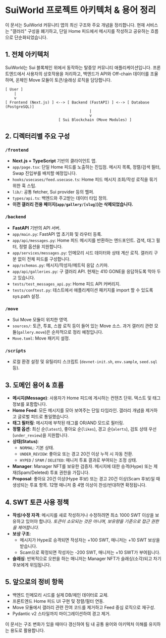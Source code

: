# SuiWorld 프로젝트 아키텍처 & 용어 정리

이 문서는 SuiWorld 커뮤니티 앱의 최신 구조와 주요 개념을 정리합니다. 현재 서비스는 "갤러리" 구성을 폐기하고, 단일 Home 피드에서 메시지를 작성하고 공유하는 흐름으로 단순화되었습니다.

## 1. 전체 아키텍처

SuiWorld는 Sui 블록체인 위에서 동작하는 탈중앙 커뮤니티 애플리케이션입니다. 프론트엔드에서 사용자의 상호작용을 처리하고, 백엔드가 API와 Off-chain 데이터를 조율하며, 온체인 Move 모듈이 토큰/슬래싱 로직을 담당합니다.

```
[ User ]
    |
    v
[ Frontend (Next.js) ] <--> [ Backend (FastAPI) ] <--> [ Database (PostgreSQL)]
                                      |
                                      v
                        [ Sui Blockchain (Move Modules) ]
```

## 2. 디렉터리별 주요 구성

### `/frontend`
- **Next.js + TypeScript** 기반의 클라이언트 앱.
- `app/page.tsx`: 단일 Home 피드를 노출하는 진입점. 메시지 목록, 정렬/검색 필터, Swap 진입부를 배치할 예정입니다.
- `hooks/usecases/feed.usecase.ts`: Home 피드 메시지 조회/작성 로직을 묶기 위한 훅 스텁.
- `lib/`: 공통 fetcher, Sui provider 등의 헬퍼.
- `types/api.ts`: 백엔드와 주고받는 데이터 타입 정의.
- **이전 갤러리 전용 페이지(`app/gallery/[slug]`)는 삭제되었습니다.**

### `/backend`
- **FastAPI** 기반의 API 서버.
- `app/main.py`: FastAPI 앱 초기화 및 라우터 등록.
- `app/api/messages.py`: Home 피드 메시지를 반환하는 엔드포인트. 검색, 태그 필터, 정렬 옵션을 지원합니다.
- `app/services/messages.py`: 인메모리 시드 데이터와 상태 계산 로직. 갤러리 구분 없이 전체 피드를 구성합니다.
- `app/schemas.py`: 메시지/작성자/메트릭 응답 스키마.
- `app/api/galleries.py`: 구 갤러리 API. 현재는 410 GONE을 응답하도록 막아 두고 있습니다.
- `tests/test_messages_api.py`: Home 피드 API 커버리지.
- `tests/conftest.py`: 테스트에서 애플리케이션 패키지를 import 할 수 있도록 sys.path 설정.

### `/move`
- Sui Move 모듈이 위치한 영역.
- `sources/`: 토큰, 투표, 스왑 로직 등이 들어 있는 Move 소스. 과거 갤러리 관련 모듈(`gallery.move`)은 순차적으로 정리 예정입니다.
- `Move.toml`: Move 패키지 설정.

### `/scripts`
- 로컬 환경 설정 및 유틸리티 스크립트 (`devnet-init.sh`, `env.sample`, `seed.sql` 등).

## 3. 도메인 용어 & 흐름

- **메시지(Message)**: 사용자가 Home 피드에 게시하는 컨텐츠 단위. 텍스트 및 태그 정보를 포함합니다.
- **Home Feed**: 모든 메시지를 모아 보여주는 단일 타임라인. 갤러리 개념을 제거하고 글로벌 피드로 통일했습니다.
- **태그 필터링**: 메시지에 부착된 태그를 OR/AND 모드로 필터링.
- **정렬 옵션**: 최신 순(`latest`), 좋아요 순(`likes`), 경고 순(`alerts`), 검토 상태 우선(`under_review`)을 지원합니다.
- **상태(Status)**:
  - `NORMAL`: 기본 상태.
  - `UNDER_REVIEW`: 좋아요 또는 경고 20건 이상 누적 시 자동 전환.
  - `HYPED` / `SPAM` / `DELETED`: 매니저 투표 결과로 부여되는 조정 상태.
- **Manager**: Manager NFT를 보유한 검증자. 메시지에 대한 승격(Hype) 또는 제재(Spam/Deleted) 투표 권한을 가집니다.
- **Proposal**: 좋아요 20건 이상(Hype 후보) 또는 경고 20건 이상(Scam 후보)일 때 생성되는 투표 항목. 12명 매니저 중 4명 이상이 찬성/반대하면 확정됩니다.

## 4. SWT 토큰 사용 정책

- **작성/수정 자격**: 메시지를 새로 작성하거나 수정하려면 최소 1000 SWT 이상을 보유하고 있어야 합니다. *토큰이 소모되는 것은 아니며, 보유량을 기준으로 접근 권한을 제어합니다.*
- **보상 구조**:
  - 메시지가 Hype로 승격되면 작성자는 +100 SWT, 매니저는 +10 SWT 보상을 받습니다.
  - Scam으로 확정되면 작성자는 -200 SWT, 매니저는 +10 SWT가 부여됩니다.
- **슬래싱**: 반복적으로 오판을 하는 매니저는 Manager NFT가 슬래싱(소각)되고 차기 후보에게 위임됩니다.

## 5. 앞으로의 정비 항목

- 백엔드 인메모리 시드를 실제 DB/체인 데이터로 교체.
- 프론트엔드 Home 피드 UI 구현 및 정렬/필터 연동.
- Move 모듈에서 갤러리 관련 잔여 코드를 제거하고 Feed 중심 로직으로 재구성.
- Pydantic v2 스타일까지 마이그레이션하여 경고 제거.

이 문서는 구조 변화가 있을 때마다 갱신하여 팀 내 공통 용어와 아키텍처 이해를 유지하는 용도로 활용합니다.

